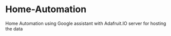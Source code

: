 # Home-Automation
Home Automation using Google assistant with Adafruit.IO server for hosting the data
